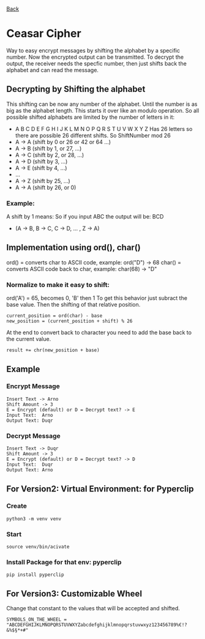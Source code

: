 [Back](../../)
# Ceasar Cipher
Way to easy encrypt messages by shifting the alphabet by a specific number. Now the encrypted output can be transmitted. To decrypt the output, the receiver needs the specfic number, then just shifts back the alphabet and can read the message.

## Decrypting by Shifting the alphabet
This shifting can be now any number of the alphabet. Until
the number is as big as the alphabet length. This starts it over like
an modulo operation. So all possible shifted alphabets are limited by the
number of letters in it:
- A B C D E F G H I J K L M N O P Q R S T U V W X Y Z
Has 26 letters so there are possible 26 different shifts. So ShiftNumber mod 26
- A -> A (shift by 0 or 26 or 42 or 64 ...)
- A -> B (shift by 1, or 27, ...)
- A -> C (shift by 2, or 28, ...)
- A -> D (shift by 3, ...)
- A -> E (shift by 4, ...)
- ...
- A -> Z (shift by 25, ...)
- A -> A (shift by 26, or 0)
### Example:
A shift by 1 means: So if you input ABC the output will be: BCD
- (A -> B, B -> C, C -> D, ... ,  Z -> A)


## Implementation using ord(), char()
ord() = converts char to ASCII code,       example: ord("D") -> 68
char() = converts ASCII code back to char, example: char(68) -> "D"

### Normalize to make it easy to shift:
ord('A') = 65, becomes 0, 'B' then 1
To get this behavior just subract the base value. Then the shifting of that relative position.
```
current_position = ord(char) - base
new_position = (current_position + shift) % 26
```
At the end to convert back to character you need to add the base back to the current
value.
```
result += chr(new_position + base)
```
## Example
### Encrypt Message
```
Insert Text -> Arno
Shift Amount -> 3
E = Encrypt (default) or D = Decrypt text? -> E
Input Text:  Arno
Output Text: Duqr
```
### Decrypt Message
```
Insert Text -> Duqr
Shift Amount -> 3
E = Encrypt (default) or D = Decrypt text? -> D
Input Text:  Duqr
Output Text: Arno
```
## For Version2: Virtual Environment: for Pyperclip
### Create
```
python3 -m venv venv
```
### Start
```
source venv/bin/acivate
```
### Install Package for that env: pyperclip
```
pip install pyperclip
```
## For Version3: Customizable Wheel
Change that constant to the values that will be accepted and shifted.
```
SYMBOLS_ON_THE_WHEEL = "ABCDEFGHIJKLMNOPQRSTUVWXYZabcdefghijklmnopqrstuvwxyz123456789%€!?&%$§*+#"
```
